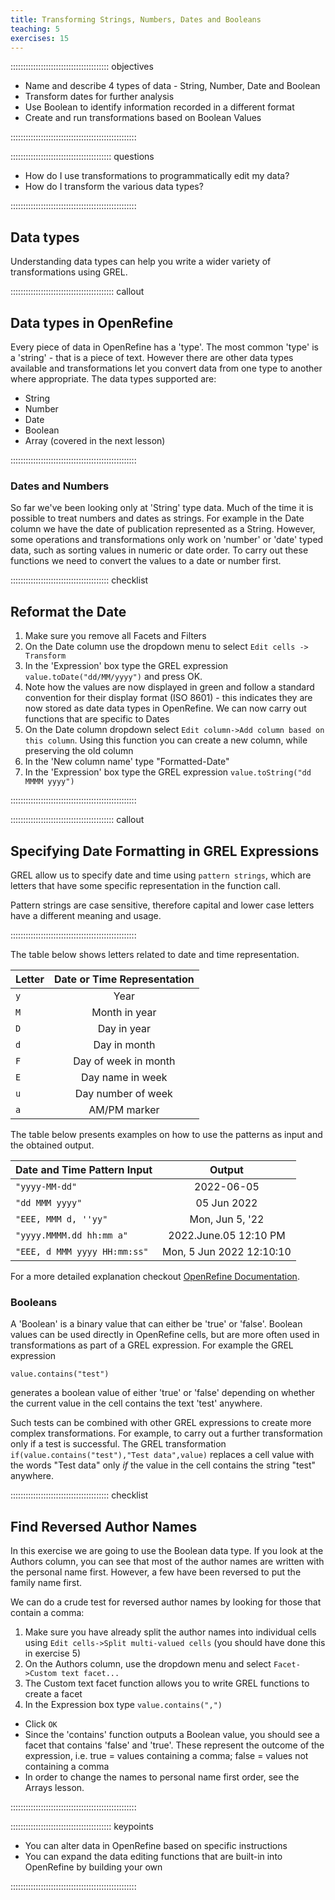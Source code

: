 ```yaml
---
title: Transforming Strings, Numbers, Dates and Booleans
teaching: 5
exercises: 15
---
```


::::::::::::::::::::::::::::::::::::::: objectives

- Name and describe 4 types of data - String, Number, Date and Boolean
- Transform dates for further analysis
- Use Boolean to identify information recorded in a different format
- Create and run transformations based on Boolean Values

::::::::::::::::::::::::::::::::::::::::::::::::::

:::::::::::::::::::::::::::::::::::::::: questions

- How do I use transformations to programmatically edit my data?
- How do I transform the various data types?

::::::::::::::::::::::::::::::::::::::::::::::::::

## Data types

Understanding data types can help you write a wider variety of transformations using GREL.

:::::::::::::::::::::::::::::::::::::::::  callout

## Data types in OpenRefine

Every piece of data in OpenRefine has a 'type'. The most common 'type' is a 'string' - that is a piece of text. However there are other data types available and transformations let you convert data from one type to another where appropriate. The data types supported are:

- String
- Number
- Date
- Boolean
- Array (covered in the next lesson)
  

::::::::::::::::::::::::::::::::::::::::::::::::::

### Dates and Numbers

So far we've been looking only at 'String' type data. Much of the time it is possible to treat numbers and dates as strings. For example in the Date column we have the date of publication represented as a String. However, some operations and transformations only work on 'number' or 'date' typed data, such as sorting values in numeric or date order. To carry out these functions we need to convert the values to a date or number first.

:::::::::::::::::::::::::::::::::::::::  checklist

## Reformat the Date

1. Make sure you remove all Facets and Filters
2. On the Date column use the dropdown menu to select `Edit cells -> Transform`
3. In the 'Expression' box type the GREL expression `value.toDate("dd/MM/yyyy")` and press OK.
4. Note how the values are now displayed in green and follow a standard convention for their display format (ISO 8601) - this indicates they are now stored as date data types in OpenRefine. We can now carry out functions that are specific to Dates
5. On the Date column dropdown select `Edit column->Add column based on this column`. Using this function you can create a new column, while preserving the old column
6. In the 'New column name' type "Formatted-Date"
7. In the 'Expression' box type the GREL expression `value.toString("dd MMMM yyyy")`
  

::::::::::::::::::::::::::::::::::::::::::::::::::

:::::::::::::::::::::::::::::::::::::::::  callout

## Specifying Date Formatting in GREL Expressions

GREL allow us to specify date and time using `pattern strings`, which are letters that have some specific representation in the function call.

Pattern strings are case sensitive, therefore capital and lower case letters have a different meaning and usage.


::::::::::::::::::::::::::::::::::::::::::::::::::

The table below shows letters related to date and time representation.

| Letter                      | Date or Time Representation | 
| --------------------------- | :-------------------------: |
| `y`                            | Year                        | 
| `M`                            | Month in year               | 
| `D`                            | Day in year                 | 
| `d`                            | Day in month                | 
| `F`                            | Day of week in month        | 
| `E`                            | Day name in week            | 
| `u`                            | Day number of week          | 
| `a`                            | AM/PM marker                | 

The table below presents examples on how to use the patterns as input and the obtained output.

| Date and Time Pattern Input | Output                      | 
| --------------------------- | :-------------------------: |
| `"yyyy-MM-dd"`                            | 2022-06-05                  | 
| `"dd MMM yyyy"`                            | 05 Jun 2022                 | 
| `"EEE, MMM d, ''yy"`                            | Mon, Jun 5, '22             | 
| `"yyyy.MMMM.dd hh:mm a"`                            | 2022\.June.05 12:10 PM       | 
| `"EEE, d MMM yyyy HH:mm:ss"`                            | Mon, 5 Jun 2022 12:10:10    | 

For a more detailed explanation checkout [OpenRefine Documentation](https://docs.openrefine.org/manual/grelfunctions#date-functions).

### Booleans

A 'Boolean' is a binary value that can either be 'true' or 'false'. Boolean values can be used directly in OpenRefine cells, but are more often used in transformations as part of a GREL expression. For example the GREL expression

```
value.contains("test")
```

generates a boolean value of either 'true' or 'false' depending on whether the current value in the cell contains the text 'test' anywhere.

Such tests can be combined with other GREL expressions to create more complex transformations. For example, to carry out a further transformation only if a test is successful. The GREL transformation `if(value.contains("test"),"Test data",value)` replaces a cell value with the words "Test data" only *if* the value in the cell contains the string "test" anywhere.

:::::::::::::::::::::::::::::::::::::::  checklist

## Find Reversed Author Names

In this exercise we are going to use the Boolean data type.
If you look at the Authors column, you can see that most of the author names are written with the personal name first. However, a few have been reversed to put the family name first.

We can do a crude test for reversed author names by looking for those that contain a comma:

1. Make sure you have already split the author names into individual cells using `Edit cells->Split multi-valued cells` (you should have done this in exercise 5)
2. On the Authors column, use the dropdown menu and select `Facet->Custom text facet...`
3. The Custom text facet function allows you to write GREL functions to create a facet
4. In the Expression box type `value.contains(",")`

- Click `OK`
- Since the 'contains' function outputs a Boolean value, you should see a facet that contains 'false' and 'true'. These represent the outcome of the expression, i.e. true = values containing a comma; false = values not containing a comma
- In order to change the names to personal name first order, see the Arrays lesson.
  

::::::::::::::::::::::::::::::::::::::::::::::::::

:::::::::::::::::::::::::::::::::::::::: keypoints

- You can alter data in OpenRefine based on specific instructions
- You can expand the data editing functions that are built-in into OpenRefine by building your own

::::::::::::::::::::::::::::::::::::::::::::::::::


